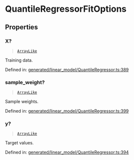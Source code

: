 # QuantileRegressorFitOptions

## Properties

### X?

> [`ArrayLike`](../types/ArrayLike.md)

Training data.

Defined in:  [generated/linear\_model/QuantileRegressor.ts:389](https://github.com/transitive-bullshit/scikit-learn-ts/blob/92ab806/packages/sklearn/src/generated/linear_model/QuantileRegressor.ts#L389)

### sample\_weight?

> [`ArrayLike`](../types/ArrayLike.md)

Sample weights.

Defined in:  [generated/linear\_model/QuantileRegressor.ts:399](https://github.com/transitive-bullshit/scikit-learn-ts/blob/92ab806/packages/sklearn/src/generated/linear_model/QuantileRegressor.ts#L399)

### y?

> [`ArrayLike`](../types/ArrayLike.md)

Target values.

Defined in:  [generated/linear\_model/QuantileRegressor.ts:394](https://github.com/transitive-bullshit/scikit-learn-ts/blob/92ab806/packages/sklearn/src/generated/linear_model/QuantileRegressor.ts#L394)
